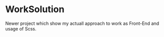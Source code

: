 # WorkSolution


Newer project which show my actuall approach to work as Front-End and usage of Scss.
